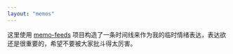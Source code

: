 ```yaml
---
layout: "memos"
---
```


这里使用 [memo-feeds](https://github.com/Wsine/memo-feeds) 项目构造了一条时间线来作为我的临时情绪表达，表达欲还是很重要的，希望不要被大家批斗得太厉害。
